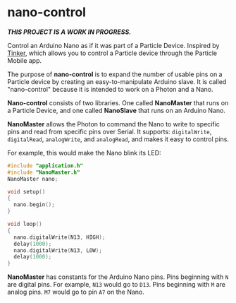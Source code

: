 # nano-control
***THIS PROJECT IS A WORK IN PROGRESS.***

Control an Arduino Nano as if it was part of a Particle Device.  Inspired by [Tinker](https://docs.particle.io/guide/getting-started/examples/photon/#tinker), which allows you to control a Particle device through the Particle Mobile app.

The purpose of **nano-control** is to expand the number of usable pins on a Particle device by creating an easy-to-manipulate Arduino slave.  It is called "nano-control" because it is intended to work on a Photon and a Nano.

**Nano-control** consists of two libraries.  One called **NanoMaster** that runs on a Particle Device, and one called **NanoSlave** that runs on an Arduino Nano.

**NanoMaster** allows the Photon to command the Nano to write to specific pins and read from specific pins over Serial.  It supports: `digitalWrite`, `digitalRead`, `analogWrite`, and `analogRead`, and makes it easy to control pins.

For example, this would make the Nano blink its LED:
```cpp
#include "application.h"
#include "NanoMaster.h"
NanoMaster nano;

void setup()
{
  nano.begin();
}

void loop()
{
  nano.digitalWrite(N13, HIGH);
  delay(1000);
  nano.digitalWrite(N13, LOW);
  delay(1000);
}
```

**NanoMaster** has constants for the Arduino Nano pins.  Pins beginning with `N` are digital pins.  For example, `N13` would go to `D13`.  Pins beginning with `M` are analog pins.  `M7` would go to pin `A7` on the Nano.
